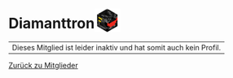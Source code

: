<h1 class="mitgliedername">Diamanttron<img style="vertical-align:bottom" src="Head/Diamanttron.png" width="50px"></h1>

<table class="error_table"><tr><td>Dieses Mitglied ist leider inaktiv und
hat somit auch kein Profil.</td></tr></table>

[Zurück zu Mitglieder](https://themaun.github.io/Mitglieder)
